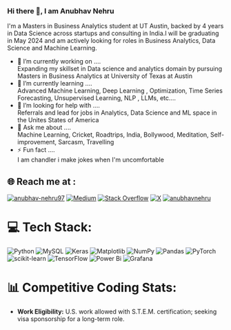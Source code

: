 ### Hi there 👋, I am Anubhav Nehru

I'm a Masters in Business Analytics student at UT Austin, backed by 4 years in Data Science across startups and consulting in India.I will be graduating in May 2024 and am actively looking for roles in Business Analytics, Data Science and Machine Learning.

- 🔭 I’m currently working on .... <br>
   Expanding my skillset in Data science and analytics domain by pursuing Masters in Business Analytics at University of Texas at Austin
- 🌱 I’m currently learning .... <br>
   Advanced Machine Learning, Deep Learning , Optimization, Time Series Forecasting, Unsupervised Learning, NLP , LLMs, etc....
- 🤔 I’m looking for help with .... <br>
  Referrals and lead for jobs in Analytics, Data Science and ML space in the Unites States of America
- 💬 Ask me about .... <br>
   Machine Learning, Cricket, Roadtrips, India, Bollywood, Meditation, Self-improvement, Sarcasm, Travelling
- ⚡ Fun fact .... <br>
  I am chandler i make jokes when I'm uncomfortable

## 🌐 Reach me at :
[![anubhav-nehru97](https://img.shields.io/badge/LinkedIn-%230077B5.svg?logo=linkedin&logoColor=white)](https://linkedin.com/in/anubhav-nehru97)
[![Medium](https://img.shields.io/badge/Medium-12100E?logo=medium&logoColor=white)](https://medium.com/@anubhavnehru046) 
[![Stack Overflow](https://img.shields.io/badge/-Stackoverflow-FE7A16?logo=stack-overflow&logoColor=white)](https://stackoverflow.com/users/anubhav-nehru)
 [![X](https://img.shields.io/badge/X-black.svg?logo=X&logoColor=white)](https://x.com/anubhavnehru619) 
[![anubhavnehru](https://img.shields.io/badge/Instagram-%23E4405F.svg?logo=Instagram&logoColor=white)](https://instagram.com/anubhavnehru) 
  



# 💻 Tech Stack:

![Python](https://img.shields.io/badge/python-3670A0?style=for-the-badge&logo=python&logoColor=ffdd54)
![MySQL](https://img.shields.io/badge/mysql-%2300000f.svg?style=for-the-badge&logo=mysql&logoColor=white) 
![Keras](https://img.shields.io/badge/Keras-%23D00000.svg?style=for-the-badge&logo=Keras&logoColor=white) 
![Matplotlib](https://img.shields.io/badge/Matplotlib-%23ffffff.svg?style=for-the-badge&logo=Matplotlib&logoColor=black) 
![NumPy](https://img.shields.io/badge/numpy-%23013243.svg?style=for-the-badge&logo=numpy&logoColor=white) 
![Pandas](https://img.shields.io/badge/pandas-%23150458.svg?style=for-the-badge&logo=pandas&logoColor=white)
![PyTorch](https://img.shields.io/badge/PyTorch-%23EE4C2C.svg?style=for-the-badge&logo=PyTorch&logoColor=white) 
![scikit-learn](https://img.shields.io/badge/scikit--learn-%23F7931E.svg?style=for-the-badge&logo=scikit-learn&logoColor=white)
 ![TensorFlow](https://img.shields.io/badge/TensorFlow-%23FF6F00.svg?style=for-the-badge&logo=TensorFlow&logoColor=white) 
![Power Bi](https://img.shields.io/badge/power_bi-F2C811?style=for-the-badge&logo=powerbi&logoColor=black) 
![Grafana](https://img.shields.io/badge/grafana-%23F46800.svg?style=for-the-badge&logo=grafana&logoColor=white)

# 📊 Competitive Coding Stats:



- **Work Eligibility:** U.S. work allowed with S.T.E.M. certification; seeking visa sponsorship for a long-term role.
<!-- Proudly created with GPRM ( https://gprm.itsvg.in ) -->


<!--
**anubhavnehru/anubhavnehru** is a ✨ _special_ ✨ repository because its `README.md` (this file) appears on your GitHub profile.

Here are some ideas to get you started:

- 🔭 I’m currently working on ...
- 🌱 I’m currently learning ...
- 👯 I’m looking to collaborate on ...
- 🤔 I’m looking for help with ...
- 💬 Ask me about ...
- 📫 How to reach me: ...
- 😄 Pronouns: ...
- ⚡ Fun fact: ...
-->

